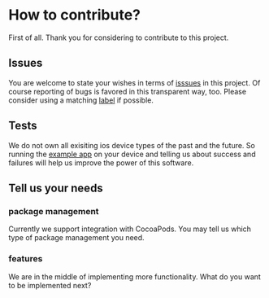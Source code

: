 # How to contribute?
First of all. Thank you for considering to contribute to this project. 

## Issues
You are welcome to state your wishes in terms of [isssues](https://github.com/ybrid/player-sdk-swift/issues) in this project. Of course reporting of bugs is favored in this transparent way, too. 
Please consider using a matching [label](https://github.com/ybrid/player-sdk-swift/labels) if possible.

## Tests
We do not own all exisiting ios device types of the past and the future. So running the [example app](https://github.com/ybrid/app-example-ios) on your device and telling us about success and failures will help us improve the power of this software.

## Tell us your needs
### package management
Currently we support integration with CocoaPods. You may tell us which type of package management you need. 
### features
We are in the middle of implementing more functionality. What do you want to be implemented next?

